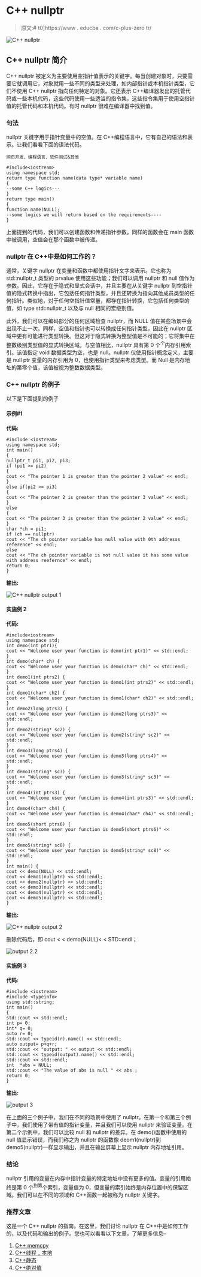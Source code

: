 # C++ nullptr

> 原文:# t0]https://www . educba . com/c-plus-zero tr/

![C++ nullptr](img/acb5c5331ed7f3d40f055fa62600cf00.png)



## C++ nullptr 简介

C++ nullptr 被定义为主要使用空指针值表示的关键字。每当创建对象时，只要需要它就调用它，对象就用一些不同的类型来处理，如内部指针或本机指针类型，它们不使用 C++ nullptr 指向任何特定的对象。它还表示 C++编译器发出的托管代码或一些本机代码，这些代码使用一些适当的指令集，这些指令集用于使用空指针值的托管代码和本机代码。有时 nullptr 很难在编译器中找到值。

### 句法

nullptr 关键字用于指针变量中的空值。在 C++编程语言中，它有自己的语法和表示。让我们看看下面的语法代码。

<small>网页开发、编程语言、软件测试&其他</small>

```
#include<iostream>
using namespace std;
return type function name(data type* variable name)
{
--some C++ logics---
}
return type main()
{
function name(NULL);
--some logics we will return based on the requirements----
}
```

上面提到的代码，我们可以创建函数和传递指针参数。同样的函数会在 main 函数中被调用，空值会在那个函数中被传递。

### nullptr 在 C++中是如何工作的？

通常，关键字 nullptr 在变量和函数中都使用指针文字来表示。它也称为 std::nullptr_t 类型的 prvalue 使用这些功能；我们可以调用 nullptr 和 null 值作为参数。因此，它存在于隐式和显式会话中，并且主要在从关键字 nullptr 到空指针值的隐式转换中指出，它包括任何指针类型，并且还转换为指向其他成员类型的任何指针。类似地，对于任何空指针值常量，都存在指针转换，它包括任何类型的值，如 type std::nullptr_t 以及与 null 相同的宏级别值。

此外，我们可以在编码部分的任何区域检查 nullptr，而 NULL 值在某些场景中会出现不止一次。同样，空值和指针也可以转换成任何指针类型，因此在 nullptr 区域中更有可能进行类型转换。但这对于隐式转换为整型值是不可能的；它将集中在整数级别类型值的显式转换区域。与空值相比，nullptr 具有第 0 个<sup>个</sup>内存引用索引。该值指定 void 数据类型为空，也是 null。nullptr 仅使用指针概念定义，主要是 null ptr 变量的内存引用为 0，也使用指针类型来考虑类型。而 Null 是内存地址的第零个值，该值被视为整数数据类型。

### C++ nullptr 的例子

以下是下面提到的例子

#### 示例#1

**代码:**

```
#include <iostream>
using namespace std;
int main()
{
nullptr_t pi1, pi2, pi3;
if (pi1 >= pi2)
{
cout << "The pointer 1 is greater than the pointer 2 value" << endl;
}
else if(pi2 >= pi3)
{
cout << "The pointer 2 is greater than the pointer 3 value" << endl;
}
else
{
cout << "The pointer 3 is greater than the pointer 2 value" << endl;
}
char *ch = pi1;
if (ch == nullptr)
cout << "The ch pointer variable has null value with 0th addresss reference" << endl;
else
cout << "The ch pointer variable is not null valee it has some value with address reefernce" << endl;
return 0;
}
```

**输出:**

![C++ nullptr output 1](img/40fa0536cf10117ca9071e6545c60dec.png)



#### 实施例 2

**代码:**

```
#include<iostream>
using namespace std;
int demo(int ptr1){
cout << "Welcome user your function is demo(int ptr1)" << std::endl;
}
int demo(char* ch) {
cout << "Welcome user your function is demo(char* ch)" << std::endl;
}
int demo1(int ptrs2) {
cout << "Welcome user your function is demo1(int ptrs2)" << std::endl;
}
int demo1(char* ch2) {
cout << "Welcome user your function is demo1(char* ch2)" << std::endl;
}
int demo2(long ptrs3) {
cout << "Welcome user your function is demo2(long ptrs3)" << std::endl;
}
int demo2(string* sc2) {
cout << "Welcome user your function is demo2(string* sc2)" << std::endl;
}
int demo3(long ptrs4) {
cout << "Welcome user your function is demo3(long ptrs4)" << std::endl;
}
int demo3(string* sc3) {
cout << "Welcome user your function is demo3(string* sc3)" << std::endl;
}
int demo4(int ptrs3) {
cout << "Welcome user your function is demo4(int ptrs3)" << std::endl;
}
int demo4(char* ch4) {
cout << "Welcome user your function is demo4(char* ch4)" << std::endl;
}
int demo5(short ptrs6) {
cout << "Welcome user your function is demo5(short ptrs6)" << std::endl;
}
int demo5(string* sc8) {
cout << "Welcome user your function is demo5(string* sc8)" << std::endl;
}
int main() {
cout << demo(NULL) << std::endl;
cout << demo1(nullptr) << std::endl;
cout << demo2(nullptr) << std::endl;
cout << demo3(nullptr) << std::endl;
cout << demo4(nullptr) << std::endl;
cout << demo5(nullptr) << std::endl;
}
```

**输出:**

![C++ nullptr output 2](img/31deedf3de31f2c8298ff336b59a06ed.png)



删除代码后，即 cout < < demo(NULL)< < STD::endl；

![output 2.2](img/16c33c7c18900446479db7a4cead1f19.png)



#### 实施例 3

**代码:**

```
#include <iostream>
#include <typeinfo>
using std::string;
int main()
{
std::cout << std::endl;
int p= 0;
int* q= 0;
auto r= 0;
std::cout << typeid(r).name() << std::endl;
auto output= p+q+r;
std::cout << "output: " << output << std::endl;
std::cout << typeid(output).name() << std::endl;
std::cout << std::endl;
int  *abs = NULL;
std::cout << "The value of abs is null " << abs ;
return 0;
}
```

**输出:**

![output 3](img/0c76792a332610d731265841e0f39d70.png)



在上面的三个例子中，我们在不同的场景中使用了 nullptr。在第一个和第三个例子中，我们使用了带有值的指针变量，并且我们可以使用 nullptr 来验证变量。在第二个示例中，我们可以比较 null 和 nullptr 的差异。在 demo()函数中使用的 null 值显示错误，而我们称之为 nullptr 的函数像 deom1(nullptr)到 demo5(nullptr)一样显示输出，并且在输出屏幕上显示 nullptr 内存地址引用。

### 结论

nullptr 引用的变量在内存中指针变量的特定地址中没有更多的值。变量的引用始终是第 0 个<sup>到第</sup>个索引，变量值为 0，但变量的索引始终是内存位置中的保留区域。我们可以在不同的领域和 C++函数一起被称为 nullptr 关键字。

### 推荐文章

这是一个 C++ nullptr 的指南。在这里，我们讨论 nullptr 在 C++中是如何工作的，以及代码和输出的例子。您也可以看看以下文章，了解更多信息–

1.  [C++ memcpy](https://www.educba.com/c-plus-plus-memcpy/)
2.  [C++线程 _ 本地](https://www.educba.com/c-plus-plus-thread_local/)
3.  [C++静态](https://www.educba.com/c-plus-plus-static/)
4.  [C++绝对值](https://www.educba.com/c-plus-plus-absolute-value/)





